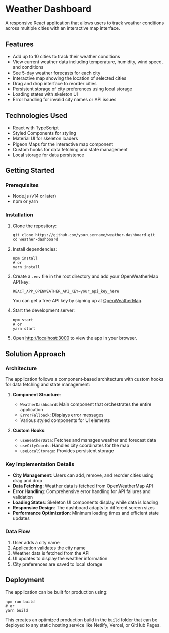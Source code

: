 # Weather Dashboard

A responsive React application that allows users to track weather conditions across multiple cities with an interactive map interface.

## Features

- Add up to 10 cities to track their weather conditions
- View current weather data including temperature, humidity, wind speed, and conditions
- See 5-day weather forecasts for each city
- Interactive map showing the location of selected cities
- Drag and drop interface to reorder cities
- Persistent storage of city preferences using local storage
- Loading states with skeleton UI
- Error handling for invalid city names or API issues

## Technologies Used

- React with TypeScript
- Styled Components for styling
- Material UI for skeleton loaders
- Pigeon Maps for the interactive map component
- Custom hooks for data fetching and state management
- Local storage for data persistence

## Getting Started

### Prerequisites

- Node.js (v14 or later)
- npm or yarn

### Installation

1. Clone the repository:

   ```
   git clone https://github.com/yourusername/weather-dashboard.git
   cd weather-dashboard
   ```

2. Install dependencies:

   ```
   npm install
   # or
   yarn install
   ```

3. Create a `.env` file in the root directory and add your OpenWeatherMap API key:

   ```
   REACT_APP_OPENWEATHER_API_KEY=your_api_key_here
   ```

   You can get a free API key by signing up at [OpenWeatherMap](https://openweathermap.org/api).

4. Start the development server:

   ```
   npm start
   # or
   yarn start
   ```

5. Open [http://localhost:3000](http://localhost:3000) to view the app in your browser.

## Solution Approach

### Architecture

The application follows a component-based architecture with custom hooks for data fetching and state management:

1. **Component Structure**:

   - `WeatherDashboard`: Main component that orchestrates the entire application
   - `ErrorFallback`: Displays error messages
   - Various styled components for UI elements

2. **Custom Hooks**:
   - `useWeatherData`: Fetches and manages weather and forecast data
   - `useCityCoords`: Handles city coordinates for the map
   - `useLocalStorage`: Provides persistent storage

### Key Implementation Details

- **City Management**: Users can add, remove, and reorder cities using drag and drop
- **Data Fetching**: Weather data is fetched from OpenWeatherMap API
- **Error Handling**: Comprehensive error handling for API failures and validation
- **Loading States**: Skeleton UI components display while data is loading
- **Responsive Design**: The dashboard adapts to different screen sizes
- **Performance Optimization**: Minimum loading times and efficient state updates

### Data Flow

1. User adds a city name
2. Application validates the city name
3. Weather data is fetched from the API
4. UI updates to display the weather information
5. City preferences are saved to local storage

## Deployment

The application can be built for production using:

```
npm run build
# or
yarn build
```

This creates an optimized production build in the `build` folder that can be deployed to any static hosting service like Netlify, Vercel, or GitHub Pages.

